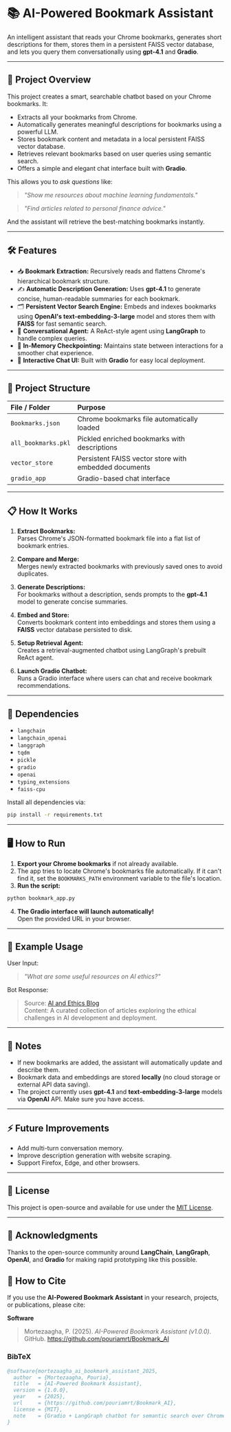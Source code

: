 
# 📚 AI-Powered Bookmark Assistant

An intelligent assistant that reads your Chrome bookmarks, generates short descriptions for them, stores them in a persistent FAISS vector database, and lets you query them conversationally using **gpt-4.1** and **Gradio**.

---

## 🚀 Project Overview

This project creates a smart, searchable chatbot based on your Chrome bookmarks. It:

- Extracts all your bookmarks from Chrome.
- Automatically generates meaningful descriptions for bookmarks using a powerful LLM.
- Stores bookmark content and metadata in a local persistent FAISS vector database.
- Retrieves relevant bookmarks based on user queries using semantic search.
- Offers a simple and elegant chat interface built with **Gradio**.

This allows you to *ask questions* like:

> _"Show me resources about machine learning fundamentals."_

> _"Find articles related to personal finance advice."_

And the assistant will retrieve the best-matching bookmarks instantly.

---

## 🛠 Features

- 📥 **Bookmark Extraction:** Recursively reads and flattens Chrome's hierarchical bookmark structure.
- ✍️ **Automatic Description Generation:** Uses **gpt-4.1** to generate concise, human-readable summaries for each bookmark.
- 🗂 **Persistent Vector Search Engine:** Embeds and indexes bookmarks using **OpenAI's text-embedding-3-large** model and stores them with **FAISS** for fast semantic search.
- 🤖 **Conversational Agent:** A ReAct-style agent using **LangGraph** to handle complex queries.
- 🧠 **In-Memory Checkpointing:** Maintains state between interactions for a smoother chat experience.
- 💬 **Interactive Chat UI:** Built with **Gradio** for easy local deployment.

---

## 📂 Project Structure

| File / Folder | Purpose |
|:--------------|:--------|
| `Bookmarks.json` | Chrome bookmarks file automatically loaded |
| `all_bookmarks.pkl` | Pickled enriched bookmarks with descriptions |
| `vector_store` | Persistent FAISS vector store with embedded documents |
| `gradio_app` | Gradio-based chat interface |

---

## 📋 How It Works

1. **Extract Bookmarks:**  
   Parses Chrome's JSON-formatted bookmark file into a flat list of bookmark entries.

2. **Compare and Merge:**  
   Merges newly extracted bookmarks with previously saved ones to avoid duplicates.

3. **Generate Descriptions:**  
   For bookmarks without a description, sends prompts to the **gpt-4.1** model to generate concise summaries.

4. **Embed and Store:**  
   Converts bookmark content into embeddings and stores them using a **FAISS** vector database persisted to disk.

5. **Setup Retrieval Agent:**  
   Creates a retrieval-augmented chatbot using LangGraph's prebuilt ReAct agent.

6. **Launch Gradio Chatbot:**  
   Runs a Gradio interface where users can chat and receive bookmark recommendations.

---

## 🧩 Dependencies

- `langchain`
- `langchain_openai`
- `langgraph`
- `tqdm`
- `pickle`
- `gradio`
- `openai`
- `typing_extensions`
- `faiss-cpu`

Install all dependencies via:

```bash
pip install -r requirements.txt
```

---

## 🖥️ How to Run

1. **Export your Chrome bookmarks** if not already available.
2. The app tries to locate Chrome's bookmarks file automatically. If it can't find it, set the `BOOKMARKS_PATH` environment variable to the file's location.
3. **Run the script:**

```bash
python bookmark_app.py
```

4. **The Gradio interface will launch automatically!**  
   Open the provided URL in your browser.

---

## 📝 Example Usage

User Input:
> _"What are some useful resources on AI ethics?"_

Bot Response:
>  
> Source: [AI and Ethics Blog](https://example.com/ai-ethics)  
> Content: A curated collection of articles exploring the ethical challenges in AI development and deployment.  

---

## 📢 Notes

- If new bookmarks are added, the assistant will automatically update and describe them.
- Bookmark data and embeddings are stored **locally** (no cloud storage or external API data saving).
- The project currently uses **gpt-4.1** and **text-embedding-3-large** models via **OpenAI** API. Make sure you have access.

---

## ⚡ Future Improvements

- Add multi-turn conversation memory.
- Improve description generation with website scraping.
- Support Firefox, Edge, and other browsers.

---

## 📜 License

This project is open-source and available for use under the [MIT License](LICENSE).

---

## 🙌 Acknowledgments

Thanks to the open-source community around **LangChain**, **LangGraph**, **OpenAI**, and **Gradio** for making rapid prototyping like this possible.

## 📝 How to Cite

If you use the **AI-Powered Bookmark Assistant** in your research, projects, or publications, please cite:

**Software**
> Mortezaagha, P. (2025). *AI-Powered Bookmark Assistant (v1.0.0)*. GitHub. https://github.com/pouriamrt/Bookmark_AI

### BibTeX
```bibtex
@software{mortezaagha_ai_bookmark_assistant_2025,
  author  = {Mortezaagha, Pouria},
  title   = {AI-Powered Bookmark Assistant},
  version = {1.0.0},
  year    = {2025},
  url     = {https://github.com/pouriamrt/Bookmark_AI},
  license = {MIT},
  note    = {Gradio + LangGraph chatbot for semantic search over Chrome bookmarks with persistent FAISS vector database}
}
